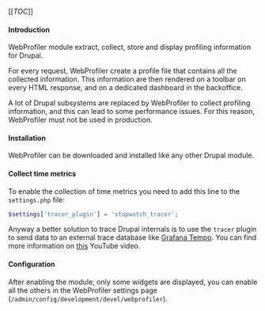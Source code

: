 [[_TOC_]]

#### Introduction

WebProfiler module extract, collect, store and display profiling information for Drupal.

For every request, WebProfiler create a profile file that contains all the collected information. This
information are then rendered on a toolbar on every HTML response, and on a dedicated dashboard in the
backoffice.

A lot of Drupal subsystems are replaced by WebProfiler to collect profiling information, and this
can lead to some performance issues. For this reason, WebProfiler must not be used in production.

#### Installation

WebProfiler can be downloaded and installed like any other Drupal module.

#### Collect time metrics

To enable the collection of time metrics you need to add this line to the `settings.php` file:

```php
$settings['tracer_plugin'] = 'stopwatch_tracer';
```

Anyway a better solution to trace Drupal internals is to use the `tracer` plugin to send
data to an external trace database like [Grafana Tempo](https://grafana.com/oss/tempo/). You can
find more information on [this](https://www.youtube.com/watch?v=6UKIbbbflAs) YouTube video.

#### Configuration

After enabling the module, only some widgets are displayed, you can enable all the others in the
WebProfiler settings page (`/admin/config/development/devel/webprofiler`).
